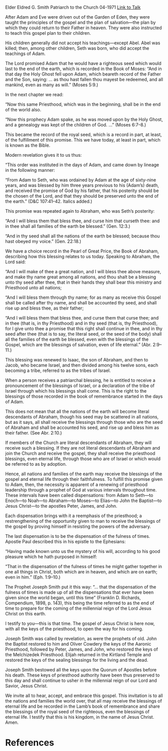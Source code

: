 Elder Eldred G. Smith
Patriarch to the Church
04-1971
[Link to Talk](https://www.churchofjesuschrist.org/study/general-conference/1971/04/all-may-share-in-adams-blessing?lang=eng)

After Adam and Eve were driven out of the Garden of Eden, they were taught the principles of the gospel and the plan of salvation—the plan by which they could return to their Father in heaven. They were also instructed to teach this gospel plan to their children.

His children generally did not accept his teachings—except Abel. Abel was killed; then, among other children, Seth was born, who did accept the teachings of Adam.

The Lord promised Adam that he would have a righteous seed which would last to the end of the earth, which is recorded in the Book of Moses: “And in that day the Holy Ghost fell upon Adam, which beareth record of the Father and the Son, saying: … as thou hast fallen thou mayest be redeemed, and all mankind, even as many as will.” (Moses 5:9.)

In the next chapter we read:

“Now this same Priesthood, which was in the beginning, shall be in the end of the world also.

“Now this prophecy Adam spake, as he was moved upon by the Holy Ghost, and a genealogy was kept of the children of God. …” (Moses 6:7–8.)

This became the record of the royal seed, which is a record in part, at least, of the fulfillment of this promise. This we have today, at least in part, which is known as the Bible.

Modern revelation gives it to us thus:

“This order was instituted in the days of Adam, and came down by lineage in the following manner:

“From Adam to Seth, who was ordained by Adam at the age of sixty-nine years, and was blessed by him three years previous to his (Adam’s) death, and received the promise of God by his father, that his posterity should be the chosen of the Lord, and that they should be preserved unto the end of the earth.” (D&C 107:41–42. Italics added.)

This promise was repeated again to Abraham, who was Seth’s posterity:

“And I will bless them that bless thee, and curse him that curseth thee: and in thee shall all families of the earth be blessed.” (Gen. 12:3.)

“And in thy seed shall all the nations of the earth be blessed; because thou hast obeyed my voice.” (Gen. 22:18.)

We have a choice record in the Pearl of Great Price, the Book of Abraham, describing how this blessing relates to us today. Speaking to Abraham, the Lord said:

“And I will make of thee a great nation, and I will bless thee above measure, and make thy name great among all nations, and thou shalt be a blessing unto thy seed after thee, that in their hands they shall bear this ministry and Priesthood unto all nations;

“And I will bless them through thy name; for as many as receive this Gospel shall be called after thy name, and shall be accounted thy seed, and shall rise up and bless thee, as their father;

“And I will bless them that bless thee, and curse them that curse thee; and in thee (that is, in thy Priesthood) and in thy seed (that is, thy Priesthood), for I give unto thee a promise that this right shall continue in thee, and in thy seed after thee (that is to say, the literal seed, or the seed of the body) shall all the families of the earth be blessed, even with the blessings of the Gospel, which are the blessings of salvation, even of life eternal.” (Abr. 2:9–11.)

This blessing was renewed to Isaac, the son of Abraham, and then to Jacob, who became Israel, and then divided among his twelve sons, each becoming a tribe, referred to as the tribes of Israel.

When a person receives a patriarchal blessing, he is entitled to receive a pronouncement of the blessings of Israel, or a declaration of the tribe of Israel through which his blessings shall come. This is the right to the blessings of those recorded in the book of remembrance started in the days of Adam.

This does not mean that all the nations of the earth will become literal descendants of Abraham, though his seed may be scattered in all nations, but as it says, all shall receive the blessings through those who are the seed of Abraham and shall be accounted his seed, and rise up and bless him as their father. (See Abr. 2:10.)

If members of the Church are literal descendants of Abraham, they will receive such a blessing. If they are not literal descendants of Abraham and join the Church and receive the gospel, they shall receive the priesthood blessings, even eternal life, through those who are of Israel or which would be referred to as by adoption.

Hence, all nations and families of the earth may receive the blessings of the gospel and eternal life through their faithfulness. To fulfill this promise given to Adam, then, the necessity is apparent of a renewing of priesthood leadership through a prophet of God at various intervals throughout time. These intervals have been called dispensations: from Adam to Seth—to Enoch—to Noah—to Abraham—to Moses—to Elias—to John the Baptist—to Jesus Christ—to the apostles Peter, James, and John.

Each dispensation brings with it a reemphasis of the priesthood; a restrengthening of the opportunity given to man to receive the blessings of the gospel by proving himself in resisting the powers of the adversary.

The last dispensation is to be the dispensation of the fulness of times. Apostle Paul described this in his epistle to the Ephesians:

“Having made known unto us the mystery of his will, according to his good pleasure which he hath purposed in himself:

“That in the dispensation of the fulness of times he might gather together in one all things in Christ, both which are in heaven, and which are on earth; even in him.” (Eph. 1:9–10.)

The Prophet Joseph Smith put it this way: “… that the dispensation of the fulness of times is made up of all the dispensations that ever have been given since the world began, until this time” (Franklin D. Richards, Compendium, 1898, p. 143), this being the time referred to as the end of time to prepare for the coming of the millennial reign of the Lord Jesus Christ on this earth.

I testify to you—this is that time. The gospel of Jesus Christ is here now, with all the keys of the priesthood, to open the way for his coming.

Joseph Smith was called by revelation, as were the prophets of old. John the Baptist restored to him and Oliver Cowdery the keys of the Aaronic Priesthood, followed by Peter, James, and John, who restored the keys of the Melchizedek Priesthood. Elijah returned in the Kirtland Temple and restored the keys of the sealing blessings for the living and the dead.

Joseph Smith bestowed all the keys upon the Quorum of Apostles before his death. These keys of priesthood authority have been thus preserved to this day and shall continue to usher in the millennial reign of our Lord and Savior, Jesus Christ.

We invite all to hear, accept, and embrace this gospel. This invitation is to all the nations and families the world over, that all may receive the blessings of eternal life and be recorded in the Lamb’s book of remembrance and share the blessings of the royal seed of the righteous, even the blessings of eternal life. I testify that this is his kingdom, in the name of Jesus Christ. Amen.

# References
